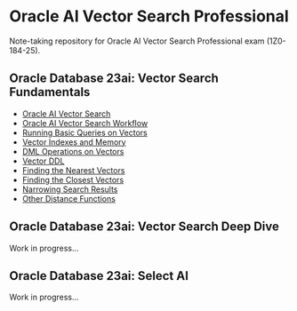 # Oracle AI Vector Search Professional

Note-taking repository for Oracle AI Vector Search Professional exam (1Z0-184-25).

## Oracle Database 23ai: Vector Search Fundamentals

- [Oracle AI Vector Search](./docs/vector_search.md)
- [Oracle AI Vector Search Workflow](./docs/vector_search_workflow.md)
- [Running Basic Queries on Vectors](./docs/queries_on_vectors.md)
- [Vector Indexes and Memory](./docs/indexes_and_memory.md)
- [DML Operations on Vectors](./docs/dml_operations.md)
- [Vector DDL](./docs/vector_ddl.md)
- [Finding the Nearest Vectors](./docs/finding_nearest_vectors.md)
- [Finding the Closest Vectors](./docs/finding_closest_vectors.md)
- [Narrowing Search Results](./docs/narrowing_search_results.md)
- [Other Distance Functions](./docs/other_distance_functions.md)

## Oracle Database 23ai: Vector Search Deep Dive

Work in progress...

## Oracle Database 23ai: Select AI

Work in progress...